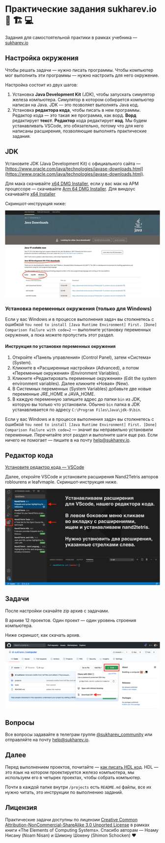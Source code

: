 <!-- Если читаете файл в VSCode — нажмите ctrl+shift+v, чтобы включить режим просмотра. Для macOS — cmd+shift+v. -->

# Практические задания sukharev.io 🧮 🏗 💻

Задания для самостоятельной практики в рамках учебника — [sukharev.io](https://www.sukharev.io/textbook)

## Настройка окружения

Чтобы решать задачи — нужно писать программы. Чтобы компьютер мог выполнить эти программы — нужно настроить для него окружение.

Настройка состоит из двух шагов:

1. Установка **Java Development Kit** (JDK), чтобы запускать симулятор железа компьютера. Симулятор в котором собирается компьютер написан на Java. JDK — это позволяет выполнять Java код.
2. Установка **редактора кода**, чтобы писать в нем программы. Редактор кода — это такая же программа, как ворд. **Ворд** редактирует **текст**. **Редактор** кода редактирует **код**. Мы будем устанавливать VSCode, это обязательно, потому что для него написаны расширения, позволяющие выполнять практические задания.

## JDK

Установите JDK (Java Development Kit) c официального сайта — [https://www.oracle.com/java/technologies/javase-downloads.html](https://www.oracle.com/java/technologies/javase-downloads.html).

Для мака скачивайте [x64 DMG Installer](https://download.oracle.com/java/17/latest/jdk-17_macos-x64_bin.dmg), если у вас мак на АРМ процессоре — скачивайте [Arm 64 DMG Installer](https://download.oracle.com/java/17/latest/jdk-17_macos-aarch64_bin.dmg). Для виндоус скачивайте [x64 Installer](https://download.oracle.com/java/17/latest/jdk-17_windows-x64_bin.exe)

Скриншот-инструкция ниже:

![Инструкция — как установить JDK (кликните на ссылку с зажатым ctrl или cmd для macOS)](/img/how2download-jdk.png)

### Установка переменных окружения (только для Windows)

Если у вас Windows и в процессе выполнения задач вы столкнетесь с ошибкой `You need to install [Java Runtime Environment] First. [Done] Comparison Failure with code=2` — выполните установку переменных окружения, а пока можете пропустить этот раздел.

#### Инструкция по установке переменных окружения

1. Откройте «Панель управления» (Control Panel), затем «Система» (System).
2. Кликните в «Расширенные настройки» (Advanced), а потом «Переменные окружения» (Environment Variables).
3. Кликните «Редактировать переменные окружения» (Edit the system environment variables). Далее кликните «Новая» (New).
4. В Системных переменных (System Variables) добавьте две новые переменные JRE_HOME и JAVA_HOME.
5. В каждую переменную запишите адрес до папки `bin` из JDK, которую вы только что установили. Обычно `bin` папка в JDK устанавливается по адресу `C:\Program Files\Java\jdk-9\bin`.

Если у вас Windows и в процессе выполнения задач вы столкнетесь с ошибкой `You need to install [Java Runtime Environment] First. [Done] Comparison Failure with code=2` — значит вы неправильно установили переменные. Перечитайте этот раздел и выполните шаги еще раз. Если ничего не помогает — пишите в на почту [help@sukharev.io](mailto:help@sukharev.io).

## Редактор кода

[Установите редактор кода — VSCode](https://code.visualstudio.com/download)

Далее, откройте VSCode и установите расширения Nand2Tetris авторов roblourens и leafvmaple. Скриншот-инструкция ниже.

![Инструкция — как скачать расширения для VSCode (кликните на ссылку с зажатым ctrl или cmd для macOS)](/img/how2download-vscode_extensions.png)

## Задачи

После настройки скачайте zip архив с задачами.

В архиве 12 проектов. Один проект — один уровень строения компьютера.

Ниже скриншот, как скачать архив.

![Инструкция — как скачать проекты (кликните на ссылку с зажатым ctrl или cmd для macOS)](/img/how2download-zip.png)

## Вопросы

Все вопросы задавайте в телеграм группе [@sukharev_community](https://www.t.me/sukharev_community) или отправляйте на почту [help@sukharev.io](mailto:help@sukharev.io).

## Далее

Перед выполнением проектов, почитайте — [как писать HDL код](/projects/README.md). HDL — это язык на котором проектируется железо компьютера, мы используем его в четырех проектах, чтобы собрать компьютер.

Почти в каждой папке внутри `/projects` есть `README.md` файлы, все их нужно читать, это инструкции по выполнению заданий.

## Лицензия

Практические задачи доступны по лицензии [Creative Common Attribution-NonCommercial-ShareAlike 3.0 Unported License](https://creativecommons.org/licenses/by-nc-sa/3.0/) в рамках книги «The Elements of Computing Systems». Спасибо авторам — Ноаму Нисану (Noam Nisan) и Шимону Шокену (Shimon Schocken) ❤️
